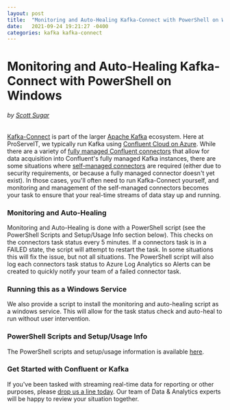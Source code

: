```yaml
---
layout: post
title:  "Monitoring and Auto-Healing Kafka-Connect with PowerShell on Windows"
date:   2021-09-24 19:21:27 -0400
categories: kafka kafka-connect
---
```


# Monitoring and Auto-Healing Kafka-Connect with PowerShell on Windows
###### by [Scott Sugar](https://linkedin.com/in/scottsugar)

[Kafka-Connect](https://www.confluent.io/product/confluent-connectors) is part of the larger [Apache Kafka](https://kafka.apache.org/) ecosystem.  Here at ProServeIT, we typically run Kafka using [Confluent Cloud on Azure](https://www.confluent.io/azure).  While there are a variety of [fully managed Confluent connectors](https://docs.confluent.io/cloud/current/connectors/index.html) that allow for data acquisition into Confluent's fully managed Kafka instances, there are some situations where [self-managed connectors](https://docs.confluent.io/home/connect/supported.html) are required (either due to security requirements, or because a fully managed connector doesn't yet exist).  In those cases, you'll often need to run Kafka-Connect yourself, and monitoring and management of the self-managed connectors becomes your task to ensure that your real-time streams of data stay up and running.

### Monitoring and Auto-Healing

Monitoring and Auto-Healing is done with a PowerShell script (see the PowerShell Scripts and Setup/Usage Info section below).  This checks on the connectors task status every 5 minutes.  If a connectors task is in a FAILED state, the script will attempt to restart the task.  In some situations this will fix the issue, but not all situations.  The PowerShell script will also log each connectors task status to Azure Log Analytics so Alerts can be created to quickly notify your team of a failed connector task.

### Running this as a Windows Service

We also provide a script to install the monitoring and auto-healing script as a windows service.  This will allow for the task status check and auto-heal to run without user intervention.  

### PowerShell Scripts and Setup/Usage Info

The PowerShell scripts and setup/usage information is available [here](https://github.com/ssugar/kafka-connect-monitoring).

### Get Started with Confluent or Kafka
If you've been tasked with streaming real-time data for reporting or other purposes, please [drop us a line today](mailto:cloud@proserveit.com?Subject=Confluent%20Cloud%20on%20Azure). Our team of Data & Analytics experts will be happy to review your situation together.